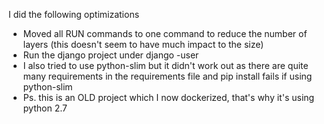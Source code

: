 I did the following optimizations

* Moved all RUN commands to one command to reduce the number of layers (this doesn't seem to have much impact to the size)
* Run the django project under django -user
* I also tried to use python-slim but it didn't work out as there are quite many requirements in the requirements file and pip install fails if using python-slim
* Ps. this is an OLD project which I now dockerized, that's why it's using python 2.7